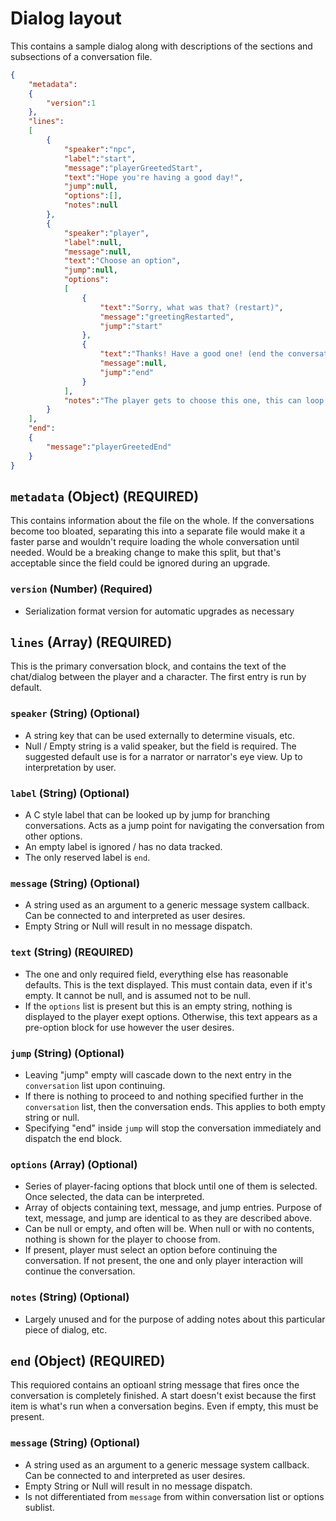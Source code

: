 # Dialog layout
This contains a sample dialog along with descriptions of the sections and subsections of a conversation file.


```json
{
	"metadata":
	{
		"version":1
	},
	"lines":
	[
		{
			"speaker":"npc",
			"label":"start",
			"message":"playerGreetedStart",
			"text":"Hope you're having a good day!",
			"jump":null,
			"options":[],
			"notes":null
		},
		{
			"speaker":"player",
			"label":null,
			"message":null,
			"text":"Choose an option",
			"jump":null,
			"options":
			[
				{
					"text":"Sorry, what was that? (restart)",
					"message":"greetingRestarted",
					"jump":"start"
				},
				{
					"text":"Thanks! Have a good one! (end the conversation)",
					"message":null,
					"jump":"end"
				}
			],
			"notes":"The player gets to choose this one, this can loop forever. The jump option for end isn't necessary, but is more explicit this way."
		}
	],
	"end":
	{
		"message":"playerGreetedEnd"
	}
}
```

## `metadata` (Object) (REQUIRED)
This contains information about the file on the whole. If the conversations become too bloated, separating this into a separate file would make it a faster parse and wouldn't require loading the whole conversation until needed. Would be a breaking change to make this split, but that's acceptable since the field could be ignored during an upgrade.

### `version` (Number) (Required)
- Serialization format version for automatic upgrades as necessary



## `lines` (Array) (REQUIRED)
This is the primary conversation block, and contains the text of the chat/dialog between the player and a character. The first entry is run by default.

### `speaker` (String) (Optional)
- A string key that can be used externally to determine visuals, etc.
- Null / Empty string is a valid speaker, but the field is required. The suggested default use is for a narrator or narrator's eye view. Up to interpretation by user.

### `label` (String) (Optional)
- A C style label that can be looked up by jump for branching conversations. Acts as a jump point for navigating the conversation from other options.
- An empty label is ignored / has no data tracked.
- The only reserved label is `end`. 

### `message` (String) (Optional) 
- A string used as an argument to a generic message system callback. Can be connected to and interpreted as user desires.
- Empty String or Null will result in no message dispatch. 

### `text` (String) (REQUIRED)
- The one and only required field, everything else has reasonable defaults. This is the text displayed. This must contain data, even if it's empty. It cannot be null, and is assumed not to be null.
- If the `options` list is present but this is an empty string, nothing is displayed to the player exept options. Otherwise, this text appears as a pre-option block for use however the user desires.

### `jump` (String) (Optional)
- Leaving "jump" empty will cascade down to the next entry in the `conversation` list upon continuing.
- If there is nothing to proceed to and nothing specified further in the `conversation` list, then the conversation ends. This applies to both empty string or null. 
- Specifying "end" inside `jump` will stop the conversation immediately and dispatch the end block.

### `options` (Array) (Optional)
- Series of player-facing options that block until one of them is selected. Once selected, the data can be interpreted.
- Array of objects containing text, message, and jump entries. Purpose of text, message, and jump are identical to as they are described above.
- Can be null or empty, and often will be. When null or with no contents, nothing is shown for the player to choose from.
- If present, player must select an option before continuing the conversation. If not present, the one and only player interaction will continue the conversation.

### `notes` (String) (Optional)
- Largely unused and for the purpose of adding notes about this particular piece of dialog, etc.



## `end` (Object) (REQUIRED)
This requiored contains an optioanl string message that fires once the conversation is completely finished. A start doesn't exist because the first item is what's run when a conversation begins. Even if empty, this must be present.

### `message` (String) (Optional)
- A string used as an argument to a generic message system callback. Can be connected to and interpreted as user desires.
- Empty String or Null will result in no message dispatch. 
- Is not differentiated from `message` from within conversation list or options sublist.